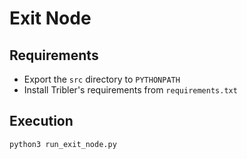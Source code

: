 # Exit Node

## Requirements

* Export the `src` directory to `PYTHONPATH`
* Install Tribler's requirements from `requirements.txt`

## Execution

```shell
python3 run_exit_node.py
```